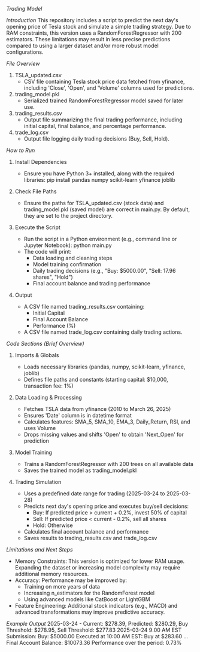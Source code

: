 *Trading Model*

*Introduction*
This repository includes a script to predict the next day's opening price of Tesla stock and simulate a simple trading strategy. Due to RAM constraints, this version uses a RandomForestRegressor with 200 estimators. These limitations may result in less precise predictions compared to using a larger dataset and/or more robust model configurations.

*File Overview*
1. TSLA_updated.csv
   - CSV file containing Tesla stock price data fetched from yfinance, including 'Close', 'Open', and 'Volume' columns used for predictions.
2. trading_model.pkl
   - Serialized trained RandomForestRegressor model saved for later use.
3. trading_results.csv
   - Output file summarizing the final trading performance, including initial capital, final balance, and percentage performance.
4. trade_log.csv
   - Output file logging daily trading decisions (Buy, Sell, Hold).

*How to Run*
1. Install Dependencies
   - Ensure you have Python 3+ installed, along with the required libraries:
     pip install pandas numpy scikit-learn yfinance joblib

2. Check File Paths
   - Ensure the paths for TSLA_updated.csv (stock data) and trading_model.pkl (saved model) are correct in main.py. By default, they are set to the project directory.

3. Execute the Script
   - Run the script in a Python environment (e.g., command line or Jupyter Notebook):
     python main.py
   - The code will print:
     - Data loading and cleaning steps
     - Model training confirmation
     - Daily trading decisions (e.g., "Buy: $5000.00", "Sell: 17.96 shares", "Hold")
     - Final account balance and trading performance

4. Output
   - A CSV file named trading_results.csv containing:
     - Initial Capital
     - Final Account Balance
     - Performance (%)
   - A CSV file named trade_log.csv containing daily trading actions.

*Code Sections (Brief Overview)*
1. Imports & Globals
   - Loads necessary libraries (pandas, numpy, scikit-learn, yfinance, joblib)
   - Defines file paths and constants (starting capital: $10,000, transaction fee: 1%)

2. Data Loading & Processing
   - Fetches TSLA data from yfinance (2010 to March 26, 2025)
   - Ensures 'Date' column is in datetime format
   - Calculates features: SMA_5, SMA_10, EMA_3, Daily_Return, RSI, and uses Volume
   - Drops missing values and shifts 'Open' to obtain 'Next_Open' for prediction

3. Model Training
   - Trains a RandomForestRegressor with 200 trees on all available data
   - Saves the trained model as trading_model.pkl

4. Trading Simulation
   - Uses a predefined date range for trading (2025-03-24 to 2025-03-28)
   - Predicts next day's opening price and executes buy/sell decisions:
     - Buy: If predicted price > current + 0.2%, invest 50% of capital
     - Sell: If predicted price < current - 0.2%, sell all shares
     - Hold: Otherwise
   - Calculates final account balance and performance
   - Saves results to trading_results.csv and trade_log.csv

*Limitations and Next Steps*
- Memory Constraints: This version is optimized for lower RAM usage. Expanding the dataset or increasing model complexity may require additional memory resources.
- Accuracy: Performance may be improved by:
  - Training on more years of data
  - Increasing n_estimators for the RandomForest model
  - Using advanced models like CatBoost or LightGBM
- Feature Engineering: Additional stock indicators (e.g., MACD) and advanced transformations may improve predictive accuracy.

*Example Output*
2025-03-24 - Current: $278.39, Predicted: $280.29, Buy Threshold: $278.95, Sell Threshold: $277.83
2025-03-24 9:00 AM EST Submission: Buy: $5000.00
Executed at 10:00 AM EST: Buy at $283.60
...
Final Account Balance: $10073.36
Performance over the period: 0.73%
